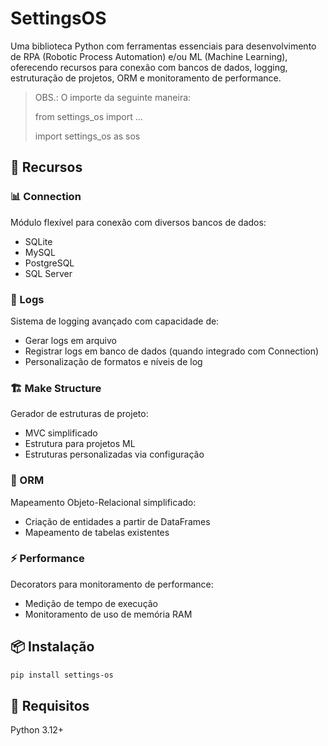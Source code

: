 # SettingsOS

Uma biblioteca Python com ferramentas essenciais para desenvolvimento de RPA (Robotic Process Automation) e/ou ML (Machine Learning), oferecendo recursos para conexão com bancos de dados, logging, estruturação de projetos, ORM e monitoramento de performance.

> OBS.: O importe da seguinte maneira:
>
> from settings_os import ...
>
> import settings_os as sos

## 🚀 Recursos

### 📊 Connection

Módulo flexível para conexão com diversos bancos de dados:

- SQLite
- MySQL
- PostgreSQL
- SQL Server

### 📝 Logs

Sistema de logging avançado com capacidade de:

- Gerar logs em arquivo
- Registrar logs em banco de dados (quando integrado com Connection)
- Personalização de formatos e níveis de log

### 🏗️ Make Structure

Gerador de estruturas de projeto:

- MVC simplificado
- Estrutura para projetos ML
- Estruturas personalizadas via configuração

### 🔄 ORM

Mapeamento Objeto-Relacional simplificado:

- Criação de entidades a partir de DataFrames
- Mapeamento de tabelas existentes

### ⚡ Performance

Decorators para monitoramento de performance:

- Medição de tempo de execução
- Monitoramento de uso de memória RAM

## 📦 Instalação

```bash
pip install settings-os

```

## 🔧 Requisitos

Python 3.12+
